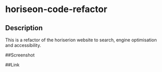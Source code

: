 # horiseon-code-refactor

## Description
This is a refactor of the horiserion website to search, engine optimisation and accessibility.

##Screenshot

##Link